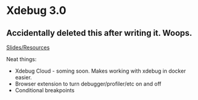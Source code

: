 # Xdebug 3.0

## Accidentally deleted this after writing it. Woops.

[Slides/Resources](https://derickrethans.nl/talks/xdebug-sunshine20)

Neat things:
* Xdebug Cloud - soming soon. Makes working with xdebug in docker easier.
* Browser extension to turn debugger/profiler/etc on and off
* Conditional breakpoints